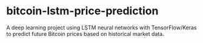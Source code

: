 # bitcoin-lstm-price-prediction
A deep learning project using LSTM neural networks with TensorFlow/Keras to predict future Bitcoin prices based on historical market data.
